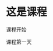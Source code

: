 # 这是课程                                                                                                                                       

课程开始                                                                                  

课程第一天

